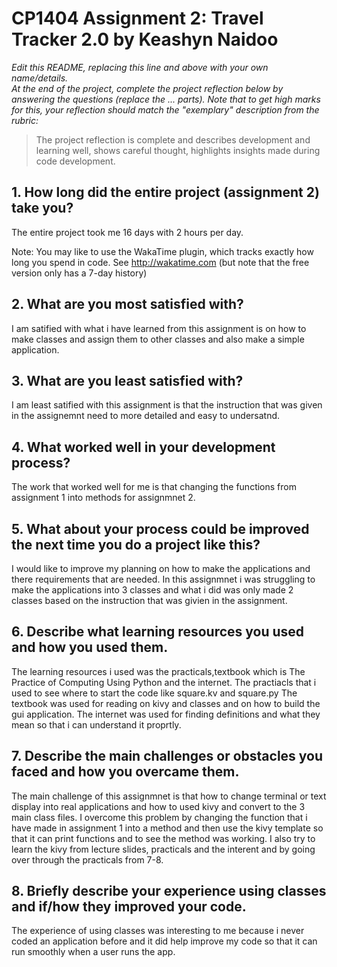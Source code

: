 # CP1404 Assignment 2: Travel Tracker 2.0 by Keashyn Naidoo

_Edit this README, replacing this line and above with your own name/details._  
_At the end of the project, complete the project reflection below by answering the questions (replace the ... parts)._
_Note that to get high marks for this, your reflection should match the "exemplary" description from the rubric:_

> The project reflection is complete and describes development and learning well, shows careful thought, highlights insights made during code development.


## 1. How long did the entire project (assignment 2) take you?
The entire project took me 16 days with 2 hours per day.

Note: You may like to use the WakaTime plugin, which tracks exactly how long you spend in code. See http://wakatime.com (but note that the free version only has a 7-day history)

## 2. What are you most satisfied with?
I am satified with what i have learned from this assignment is on how to make classes and assign them to other classes
and also make a simple application.

## 3. What are you least satisfied with?
I am least satified with this assignment is that the instruction that was given in the assignemnt need to more detailed 
and easy to undersatnd.

## 4. What worked well in your development process?
The work that worked well for me is that changing the functions from assignment 1 into methods for assignmnet 2.

## 5. What about your process could be improved the next time you do a project like this?
I would like to improve my planning on how to make the applications and there requirements that are needed.
In this assignmnet i was struggling to make the applications into 3 classes and what i did was only made 2 classes
based on the instruction that was givien in the assignment.

## 6. Describe what learning resources you used and how you used them.
The learning resources i used was the practicals,textbook which is The Practice of Computing Using Python and the internet. The practiacls that i used to see where to start the code like square.kv and square.py
The textbook was used for reading on kivy and classes and on how to build the gui application. 
The internet was used for finding definitions and what they mean so that i can understand it proprtly.

## 7. Describe the main challenges or obstacles you faced and how you overcame them.
The main challenge of this assignmnet is that how to change terminal or text display into real applications
and  how to used kivy and convert to the 3 main class files.
I overcome this problem by changing the function that i have made in assignment 1 into a method and then use the kivy 
template so that it can print functions and to see the method was working.
I also try to learn the kivy from lecture slides, practicals and the interent and by going over through the practicals from 7-8.

## 8. Briefly describe your experience using classes and if/how they improved your code.
 The experience of using classes was interesting to me because i never coded an application before and it did help improve
 my code so that it can run smoothly when a user runs the app.
